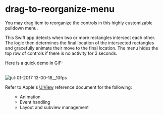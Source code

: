 # drag-to-reorganize-menu

You may drag item to reorganize the controls in this highly customizable pulldown menu. 

This Swift app detects when two or more rectangles intersect each other. The logic then determines the final location of the intersected rectangles and gracefully animate their move to the final location. The menu hides the top row of controls if there is no activity for 3 seconds.

Here is a quick demo in GIF:
<br /><br />

![jul-01-2017 13-00-18__10fps](https://user-images.githubusercontent.com/1393085/27765068-6f9fb35c-5e5d-11e7-871a-e01b90101fc7.gif)

Refer to Apple's [UIView](https://developer.apple.com/documentation/uikit/uiview) reference document for the following:
<ul type="circle";
    background-color="white";
/ul>
<ul>
  <li>Animation</li>
  <li>Event handling</li>
  <li>Layout and subview management</li>
</ul>
